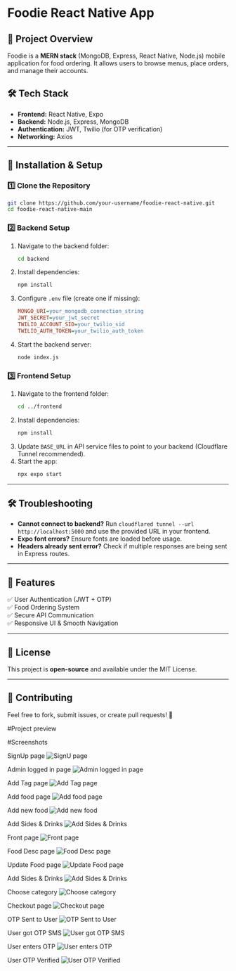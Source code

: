 # Foodie React Native App

## 📌 Project Overview
Foodie is a **MERN stack** (MongoDB, Express, React Native, Node.js) mobile application for food ordering. It allows users to browse menus, place orders, and manage their accounts.

## 🛠 Tech Stack
- **Frontend:** React Native, Expo
- **Backend:** Node.js, Express, MongoDB
- **Authentication:** JWT, Twilio (for OTP verification)
- **Networking:** Axios

---

## 🚀 Installation & Setup
### **1️⃣ Clone the Repository**
```sh
git clone https://github.com/your-username/foodie-react-native.git
cd foodie-react-native-main
```

### **2️⃣ Backend Setup**
1. Navigate to the backend folder:
   ```sh
   cd backend
   ```
2. Install dependencies:
   ```sh
   npm install
   ```
3. Configure `.env` file (create one if missing):
   ```ini
   MONGO_URI=your_mongodb_connection_string
   JWT_SECRET=your_jwt_secret
   TWILIO_ACCOUNT_SID=your_twilio_sid
   TWILIO_AUTH_TOKEN=your_twilio_auth_token
   ```
4. Start the backend server:
   ```sh
   node index.js
   ```

### **3️⃣ Frontend Setup**
1. Navigate to the frontend folder:
   ```sh
   cd ../frontend
   ```
2. Install dependencies:
   ```sh
   npm install
   ```
3. Update `BASE_URL` in API service files to point to your backend (Cloudflare Tunnel recommended).
4. Start the app:
   ```sh
   npx expo start
   ```

---

## 🛠 Troubleshooting
- **Cannot connect to backend?** Run `cloudflared tunnel --url http://localhost:5000` and use the provided URL in your frontend.
- **Expo font errors?** Ensure fonts are loaded before usage.
- **Headers already sent error?** Check if multiple responses are being sent in Express routes.

---

## 📌 Features
✅ User Authentication (JWT + OTP)  
✅ Food Ordering System  
✅ Secure API Communication  
✅ Responsive UI & Smooth Navigation  

---

## 📜 License
This project is **open-source** and available under the MIT License.

---

## 🤝 Contributing
Feel free to fork, submit issues, or create pull requests! 🎉




#Project preview

#Screenshots

SignUp page
![SignU page](https://github.com/user-attachments/assets/6824d543-eff9-48ad-9a6c-f53e089eeca3)

Admin logged in page
![Admin logged in page](https://github.com/user-attachments/assets/4e468e98-e135-4eca-93a9-bb7e4e3698ce)

Add Tag page
![Add Tag page](https://github.com/user-attachments/assets/f75c6b59-db08-4d69-8505-ce1711a0568e)

Add food page
![Add food page](https://github.com/user-attachments/assets/ad6ea992-748a-4a00-96aa-76eff58d724d)

Add new food
![Add new food](https://github.com/user-attachments/assets/51fd0bac-d357-4e74-a26d-ab977b3c5679)

Add Sides & Drinks
![Add Sides & Drinks](https://github.com/user-attachments/assets/4f57c252-9b85-4e23-8dd0-78150c2cc415)

Front page
![Front page](https://github.com/user-attachments/assets/1be2d4d9-5e69-4b00-9fb3-353661bbfdb1)

Food Desc page
![Food Desc page](https://github.com/user-attachments/assets/4d0593f6-14ad-4683-8e7e-1ec269d147fa)

Update Food page
![Update Food page](https://github.com/user-attachments/assets/6d199fb4-ccce-47e6-9396-3bd1dea8f034)

Add Sides & Drinks
![Add Sides & Drinks](https://github.com/user-attachments/assets/b3e39f26-79bf-46f9-b0c6-2cb52b498d39)

Choose category
![Choose category](https://github.com/user-attachments/assets/a0c06656-f506-42e8-b328-06163cde7f68)

Checkout page
![Checkout page](https://github.com/user-attachments/assets/ce95088e-94b0-48b3-a417-9db51a6aded7)


OTP Sent to User
![OTP Sent to User](https://github.com/user-attachments/assets/f3361a27-8939-4a0b-83f8-64cce0013f29)


User got OTP SMS
![User got OTP SMS](https://github.com/user-attachments/assets/fa356fb3-d501-469c-b99d-dba1e7ca70b4)


User enters OTP
![User enters OTP](https://github.com/user-attachments/assets/a6bfbdd9-cff9-4e0e-8e05-8c4e2f8a1fa7)


User OTP Verified
![User OTP Verified](https://github.com/user-attachments/assets/da201964-579e-4eae-8577-f4ca19359f70)



